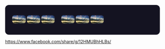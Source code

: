 <div style="background-color:#141321; padding:20px; border-radius:12px; display:grid; grid-template-columns: repeat(3, 1fr); gap:15px;">

<p align="center">
  <img src="visual3.jpg" style="width:30%; border-radius:8px; box-shadow:0 0 10px rgba(255,255,255,0.05);">
  <img src="visual3.jpg" style="width:30%; border-radius:8px; box-shadow:0 0 10px rgba(255,255,255,0.05);">
  <img src="visual3.jpg" style="width:30%; border-radius:8px; box-shadow:0 0 10px rgba(255,255,255,0.05);">
</p>

<p align="center">
  <img src="visual3.jpg" style="width:30%; border-radius:8px; box-shadow:0 0 10px rgba(255,255,255,0.05);">
  <img src="visual3.jpg" style="width:30%; border-radius:8px; box-shadow:0 0 10px rgba(255,255,255,0.05);">
  <img src="visual3.jpg" style="width:30%; border-radius:8px; box-shadow:0 0 10px rgba(255,255,255,0.05);">
</p>
</div>

https://www.facebook.com/share/g/12HMUBhHLBs/